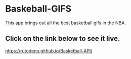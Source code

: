 # Baskeball-GIFS
This app brings out all the best basketball gifs in the NBA.

## Click on the link below to see it live.
 https://rutodeno.github.io/Basketball-API/
